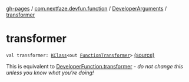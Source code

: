 [gh-pages](../../index.md) / [com.nextfaze.devfun.function](../index.md) / [DeveloperArguments](index.md) / [transformer](./transformer.md)

# transformer

`val transformer: `[`KClass`](https://kotlinlang.org/api/latest/jvm/stdlib/kotlin.reflect/-k-class/index.html)`<out `[`FunctionTransformer`](../-function-transformer/index.md)`>` [(source)](https://github.com/NextFaze/dev-fun/tree/master/devfun-annotations/src/main/java/com/nextfaze/devfun/function/DeveloperArguments.kt#L142)

This is equivalent to [DeveloperFunction.transformer](../-developer-function/transformer.md) - *do not change this unless you know what you're doing!*

